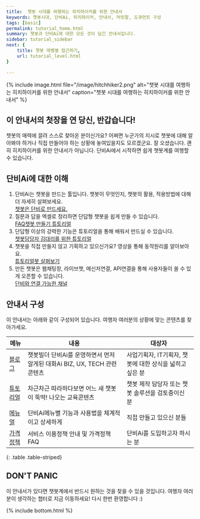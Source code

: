 ```yaml
---
title:  챗봇 시대를 여행하는 히치하이커를 위한 안내서
keywords: 챗봇시대, 단비Ai, 히치하이커, 안내서, 머릿말, 도큐먼트 구성
tags: [basic]
permalink: tutorial_home.html
summary: 챗봇과 단비Ai에 대한 모든 것이 담긴 안내서입니다. 
sidebar: tutorial_sidebar
next: {
    title: 챗봇 레벨별 접근하기,
    url: tutorial_level.html
}

---
```



 {% include image.html file="/image/hitchhiker2.png" alt="챗봇 시대를 여행하는 히치하이커를 위한 안내서" caption="챗봇 시대를 여행하는 히치하이커를 위한 안내서" %}

## 이 안내서의 첫장을 연 당신, 반갑습니다!
챗봇의 매력에 끌려 스스로 찾아온 분이신가요? 어쩌면 누군가의 지시로 챗봇에 대해 알아봐야 하거나 직접 만들어야 하는 상황에 놓여있을지도 모르겠군요. 잘 오셨습니다. 괜히 히치하이커를 위한 안내서가 아닙니다. 단비Ai에서 시작하면 쉽게 챗봇계를 여행할 수 있습니다.

## 단비Ai에 대한 이해
1. 단비Ai는 챗봇을 만드는 툴입니다. 챗봇이 무엇인지, 챗봇의 활용, 적용방법에 대해 더 자세히 살펴보세요.<br/>
   [챗봇은 단비로 만드세요.](/index.html)
2. 질문과 답을 엑셀로 정리하면 단답형 챗봇을 쉽게 만들 수 있습니다. <br/>
   [FAQ챗봇 만들기 튜토리얼](/tutorial_faq.html)
3. 단답형 이상의 강력한 기능은 튜토리얼을 통해 배워서 만드실 수 있습니다.<br/>
   [챗봇담당자 김대리를 위한 튜토리얼](/tutorial_for_kim.html)
4. 챗봇을 직접 만들지 않고 기획하고 있으신가요? 영상을 통해 동작원리를 알아보아요. <br/>
   [튜토리얼봇 살펴보기](/samplebot.html)
5. 만든 챗봇은 웹채팅창, 라이브챗, 메신저연결, API연결을 통해 사용자들이 쓸 수 있게 오픈할 수 있습니다.
   <br/>[단비와 연결 가능한 채널](/channel_connection_settings.html)

## 안내서 구성
이 안내서는 아래와 같이 구성되어 있습니다. 여행자 여러분의 상황에 맞는 콘텐츠를 찾아가세요.

| 메뉴 | 내용 | 대상자 |
|-------|-------|------|
| [블로그](/blog_021_BIZ05_zgeneration.html) | 챗봇빌더 단비Ai를 운영하면서 먼저 알게된 대화Ai BIZ, UX, TECH 관련 콘텐츠 | 사업기획자, IT기획자, 챗봇에 대한 상식을 넓히고 싶은 분 |
| [튜토리얼](/tutorial_home.html) | 차근차근 따라하다보면 어느 새 챗봇이 뚝딱! 나오는 교육콘텐츠 | 챗봇 제작 담당자 또는 챗봇 솔루션을 검토중이신 분 |
| [메뉴얼](/manual_home_composition.html) | 단비Ai메뉴별 기능과 사용법을 체계적이고 상세하게 | 직접 만들고 있으신 분들 |
| [가격정책](https://danbee.ai/pricing.html) | 서비스 이용정책 안내 및 가격정책 FAQ | 단비Ai를 도입하고자 하시는 분 |
{: .table .table-striped}

## DON'T PANIC
이 안내서가 있다면 챗봇계에서 반드시 원하는 것을 찾을 수 있을 것입니다. 여행자 여러분이 생각하는 챕터로 지금 이동하세요! 다시 한번 환영합니다 :)



{% include bottom.html %}
